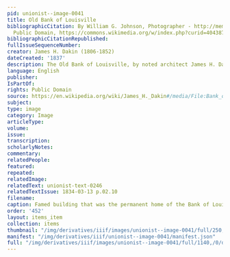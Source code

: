 ```yaml
---
pid: unionist--image-0041
title: Old Bank of Louisville
bibliographicCitation: By William G. Johnson, Photographer - http://memory.loc.gov/cgi-bin/displayPhoto.pl?path=/pnp/habshaer/ky/ky0000/ky0080/photos&amp;topImages=070765pr.jpg&amp;topLinks=070765pv.jpg,070765pu.tif&amp;title=3.%20%20NORTH%20VIEW%20OF%20FRONT%20ELEVATION%20%3cbr%3eHABS%20KY,56-LOUVI,1-3&amp;displayProfile=0,
  Public Domain, https://commons.wikimedia.org/w/index.php?curid=4043878
bibliographicCitationRepublished: 
fullIssueSequenceNumber: 
creator: James H. Dakin (1806-1852)
dateCreated: '1837'
description: The Old Bank of Louisville, by noted architect James H. Dakin (1806-1852)
language: English
publisher: 
IsPartOf: 
rights: Public Domain
source: https://en.wikipedia.org/wiki/James_H._Dakin#/media/File:Bank_of_Louisville_Building,_322_West_Main_Street,_Louisville_(Jefferson_County,_Kentucky).jpg
subject: 
type: image
category: Image
articleType: 
volume: 
issue: 
transcription: 
scholarlyNotes: 
commentary: 
relatedPeople: 
featured: 
repeated: 
relatedImage: 
relatedText: unionist-text-0246
relatedTextIssue: 1834-03-13 p.02.10
filename: 
caption: Famed building that was the permanent home of the Bank of Louisville
order: '452'
layout: items_item
collection: items
thumbnail: "/img/derivatives/iiif/images/unionist--image-0041/full/250,/0/default.jpg"
manifest: "/img/derivatives/iiif/unionist--image-0041/manifest.json"
full: "/img/derivatives/iiif/images/unionist--image-0041/full/1140,/0/default.jpg"
---
```

